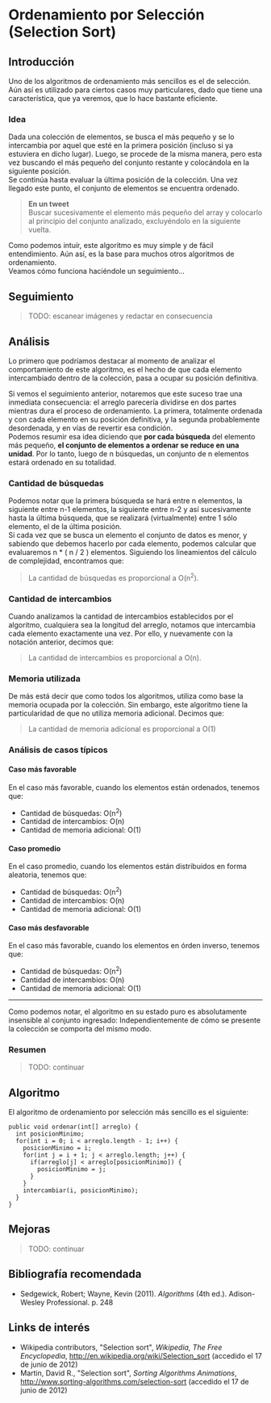 # Ordenamiento por Selección (Selection Sort)

## Introducción

Uno de los algoritmos de ordenamiento más sencillos es el de selección. Aún así es utilizado para ciertos casos muy particulares, dado que tiene una característica, que ya veremos, que lo hace bastante eficiente.

### Idea
Dada una colección de elementos, se busca el más pequeño y se lo intercambia por aquel que esté en la primera posición (incluso si ya estuviera en dicho lugar). Luego, se procede de la misma manera, pero esta vez buscando el más pequeño del conjunto restante y colocándola en la siguiente posición.  
Se continúa hasta evaluar la última posición de la colección. Una vez llegado este punto, el conjunto de elementos se encuentra ordenado.

> **En un tweet**  
> Buscar sucesivamente el elemento más pequeño del array y colocarlo al principio del conjunto analizado, excluyéndolo en la siguiente vuelta.

Como podemos intuír, este algoritmo es muy simple y de fácil entendimiento. Aún así, es la base para muchos otros algoritmos de ordenamiento.  
Veamos cómo funciona haciéndole un seguimiento...

## Seguimiento
> TODO: escanear imágenes y redactar en consecuencia

## Análisis
Lo primero que podríamos destacar al momento de analizar el comportamiento de este algoritmo, es el hecho de que cada elemento intercambiado dentro de la colección, pasa a ocupar su posición definitiva.

Si vemos el seguimiento anterior, notaremos que este suceso trae una inmediata consecuencia: el arreglo parecería dividirse en dos partes mientras dura el proceso de ordenamiento. La primera, totalmente ordenada y con cada elemento en su posición definitiva, y la segunda probablemente desordenada, y en vías de revertir esa condición.  
Podemos resumir esa idea diciendo que **por cada búsqueda** del elemento más pequeño, **el conjunto de elementos a ordenar se reduce en una unidad**. Por lo tanto, luego de n búsquedas, un conjunto de n elementos estará ordenado en su totalidad.

### Cantidad de búsquedas
Podemos notar que la primera búsqueda se hará entre n elementos, la siguiente entre n-1 elementos, la siguiente entre n-2 y así sucesivamente hasta la última búsqueda, que se realizará (virtualmente) entre 1 sólo elemento, el de la última posición.  
Si cada vez que se busca un elemento el conjunto de datos es menor, y sabiendo que debemos hacerlo por cada elemento, podemos calcular que evaluaremos n * ( n / 2 ) elementos. Siguiendo los lineamientos del cálculo de complejidad, encontramos que:
> La cantidad de búsquedas es proporcional a O(n<sup>2</sup>).

### Cantidad de intercambios
Cuando analizamos la cantidad de intercambios establecidos por el algoritmo, cualquiera sea la longitud del arreglo, notamos que intercambia cada elemento exactamente una vez. Por ello, y nuevamente con la notación anterior, decimos que:
> La cantidad de intercambios es proporcional a O(n).

### Memoria utilizada
De más está decir que como todos los algoritmos, utiliza como base la memoria ocupada por la colección. Sin embargo, este algoritmo tiene la particularidad de que no utiliza memoria adicional. Decimos que:
> La cantidad de memoria adicional es proporcional a O(1)

### Análisis de casos típicos

#### Caso más favorable
En el caso más favorable, cuando los elementos están ordenados, tenemos que:

* Cantidad de búsquedas: O(n<sup>2</sup>)
* Cantidad de intercambios: O(n)
* Cantidad de memoria adicional: O(1)

#### Caso promedio
En el caso promedio, cuando los elementos están distribuidos en forma aleatoria, tenemos que:

* Cantidad de búsquedas: O(n<sup>2</sup>)
* Cantidad de intercambios: O(n)
* Cantidad de memoria adicional: O(1)

#### Caso más desfavorable
En el caso más favorable, cuando los elementos en órden inverso, tenemos que:

* Cantidad de búsquedas: O(n<sup>2</sup>)
* Cantidad de intercambios: O(n)
* Cantidad de memoria adicional: O(1)

---

Como podemos notar, el algoritmo en su estado puro es absolutamente insensible al conjunto ingresado: Independientemente de cómo se presente la colección se comporta del mismo modo.

### Resumen
> TODO: continuar

## Algoritmo
El algoritmo de ordenamiento por selección más sencillo es el siguiente:

	public void ordenar(int[] arreglo) {
	  int posicionMinimo;
	  for(int i = 0; i < arreglo.length - 1; i++) {
	    posicionMinimo = i;
	    for(int j = i + 1; j < arreglo.length; j++) {
	      if(arreglo[j] < arreglo[posicionMinimo]) {
	        posicionMinimo = j;
	      }
	    }
	    intercambiar(i, posicionMinimo);
	  }
	}

## Mejoras
> TODO: continuar

## Bibliografía recomendada

* Sedgewick, Robert; Wayne, Kevin (2011). *Algorithms* (4th ed.). Adison-Wesley Professional. p. 248

## Links de interés

* Wikipedia contributors, "Selection sort", *Wikipedia, The Free Encyclopedia*, <http://en.wikipedia.org/wiki/Selection_sort> (accedido el 17 de junio de 2012)
* Martin, David R., "Selection sort", *Sorting Algorithms Animations*, <http://www.sorting-algorithms.com/selection-sort> (accedido el 17 de junio de 2012)